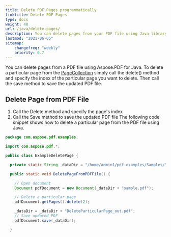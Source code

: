 ```yaml
---
title: Delete PDF Pages programmatically 
linktitle: Delete PDF Pages
type: docs
weight: 40
url: /java/delete-pages/
description: You can delete pages from your PDF file using Java library.
lastmod: "2021-06-05"
sitemap:
    changefreq: "weekly"
    priority: 0.7
---
```


You can delete pages from a PDF file using Aspose.PDF for Java. To delete a particular page from the [PageCollection](https://reference.aspose.com/pdf/java/com.aspose.pdf.class-use/pagecollection) simply call the delete() method and specify the index of the particular page you want to delete. Then call the save method to save the updated PDF file.

## Delete Page from PDF File

1. Call the Delete method and specify the page's index
1. Call the Save method to save the updated PDF file
The following code snippet shows how to delete a particular page from the PDF file using Java.

```java
package com.aspose.pdf.examples;

import com.aspose.pdf.*;

public class ExampleDeletePage {

  private static String _dataDir = "/home/admin1/pdf-examples/Samples/";

  public static void DeletePageFromPDFFile() {

    // Open document
    Document pdfDocument = new Document(_dataDir + "sample.pdf");

    // Delete a particular page
    pdfDocument.getPages().delete(2);

    _dataDir = _dataDir + "DeleteParticularPage_out.pdf";
    // Save updated PDF
    pdfDocument.save(_dataDir);    

  }
```
